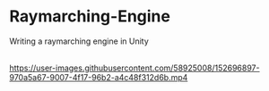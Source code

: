 # Raymarching-Engine
 Writing a raymarching engine in Unity<br><br>


https://user-images.githubusercontent.com/58925008/152696897-970a5a67-9007-4f17-96b2-a4c48f312d6b.mp4

